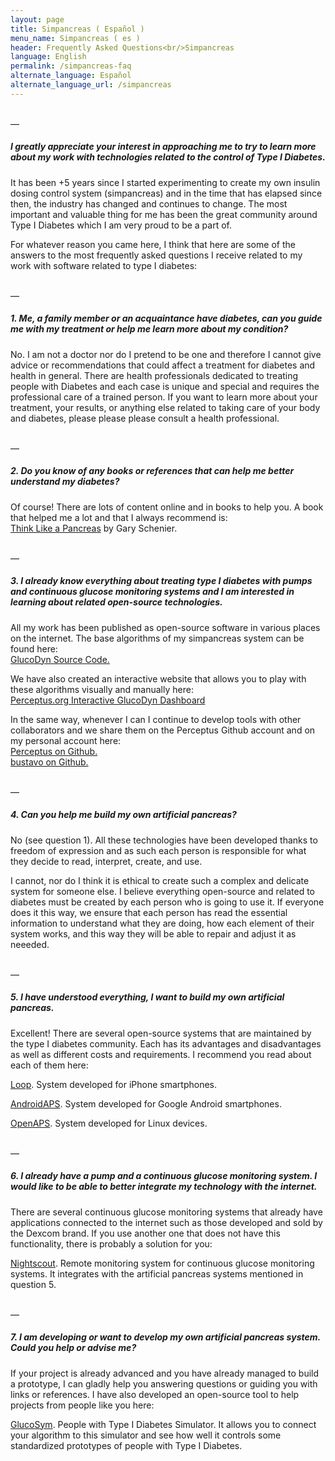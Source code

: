 ```yaml
---
layout: page
title: Simpancreas ( Español )
menu_name: Simpancreas ( es )
header: Frequently Asked Questions<br/>Simpancreas
language: English
permalink: /simpancreas-faq
alternate_language: Español
alternate_language_url: /simpancreas
---
```



<p>
  <br/>—
</p>

<h5 class="highlight">
  I greatly appreciate your interest in approaching me to try to learn more about my work with technologies related to the control of Type I Diabetes.
</h5>

<p class="text-light pt-3">
  It has been +5 years since I started experimenting to create my own insulin dosing control system (simpancreas) and in the time that has elapsed since then, the industry has changed and continues to change. The most important and valuable thing for me has been the great community around Type I Diabetes which I am very proud to be a part of.
</p>

<p class="text-light">
  For whatever reason you came here, I think that here are some of the answers to the most frequently asked questions I receive related to my work with software related to type I diabetes:
</p>

<p>
  <br/>—
</p>

<h5 class="pt-3 highlight">
  1. Me, a family member or an acquaintance have diabetes, can you guide me with my treatment or help me learn more about my condition?
</h5>

<p class="text-light pt-3">
  No. I am not a doctor nor do I pretend to be one and therefore I cannot give advice or recommendations that could affect a treatment for diabetes and health in general. There are health professionals dedicated to treating people with Diabetes and each case is unique and special and requires the professional care of a trained person. If you want to learn more about your treatment, your results, or anything else related to taking care of your body and diabetes, please please please consult a health professional.
</p>

<p>
  <br/>—
</p>

<h5 class="pt-3 highlight">
  2. Do you know of any books or references that can help me better understand my diabetes?
</h5>

<p class="text-light pt-3">
  Of course! There are lots of content online and in books to help you. A book that helped me a lot and that I always recommend is:
  <br/><a href="https://www.amazon.com.mx/Think-Like-Pancreas-Practical-Managing-ebook/dp/B07X9QY7CM/" target="_blank">Think Like a Pancreas</a> by Gary Schenier.
</p>

<p>
  <br/>—
</p>

<h5 class="pt-3 highlight">
  3. I already know everything about treating type I diabetes with pumps and continuous glucose monitoring systems and I am interested in learning about related open-source technologies.
</h5>

<p class="text-light pt-3">
  All my work has been published as open-source software in various places on the internet. The base algorithms of my simpancreas system can be found here:<br/>
  <a href="https://github.com/Perceptus/GlucoDyn" target="_blank">GlucoDyn Source Code.</a>
</p>

<p class="text-light">
  We have also created an interactive website that allows you to play with these algorithms visually and manually here:<br/>
  <a href="http://perceptus.org/about/glucodyn" target="_blank">Perceptus.org Interactive GlucoDyn Dashboard</a>
</p>

<p class="text-light">
  In the same way, whenever I can I continue to develop tools with other collaborators and we share them on the Perceptus Github account and on my personal account here:<br/>
  <a href="https://github.com/Perceptus/" target="_blank">Perceptus on Github.</a><br/>
  <a href="https://github.com/bustavo/" target="_blank">bustavo on Github.</a><br/>  
</p>

<p>
  <br/>—
</p>

<h5 class="pt-3 highlight">
  4. Can you help me build my own artificial pancreas?
</h5>

<p class="text-light pt-3">
  No (see question 1). All these technologies have been developed thanks to freedom of expression and as such each person is responsible for what they decide to read, interpret, create, and use.
</p>

<p class="text-light pt-3">
  I cannot, nor do I think it is ethical to create such a complex and delicate system for someone else. I believe everything open-source and related to diabetes must be created by each person who is going to use it. If everyone does it this way, we ensure that each person has read the essential information to understand what they are doing, how each element of their system works, and this way they will be able to repair and adjust it as neeeded.
</p>

<p>
  <br/>—
</p>

<h5 class="pt-3 highlight">
  5. I have understood everything, I want to build my own artificial pancreas.
</h5>

<p class="text-light pt-3">
  Excellent! There are several open-source systems that are maintained by the type I diabetes community. Each has its advantages and disadvantages as well as different costs and requirements. I recommend you read about each of them here: <br/>
</p>

<p>
  <a href="https://loopkit.github.io/loopdocs/" target="_blank">Loop</a>. System developed for iPhone smartphones.
</p>

<p>
  <a href="https://androidaps.readthedocs.io/es/latest/" target="_blank">AndroidAPS</a>. System developed for Google Android smartphones.
</p>

<p>
  <a href="https://openaps.readthedocs.io/en/latest/" target="_blank">OpenAPS</a>. System developed for Linux devices.
</p>

<p>
  <br/>—
</p>

<h5 class="pt-3 highlight">
  6. I already have a pump and a continuous glucose monitoring system. I would like to be able to better integrate my technology with the internet.
</h5>

<p class="text-light pt-3">
  There are several continuous glucose monitoring systems that already have applications connected to the internet such as those developed and sold by the Dexcom brand. If you use another one that does not have this functionality, there is probably a solution for you:
</p>

<p>
  <a href="https://nightscout.github.io" target="_blank">Nightscout</a>. Remote monitoring system for continuous glucose monitoring systems. It integrates with the artificial pancreas systems mentioned in question 5.
</p>

<p>
  <br/>—
</p>

<h5 class="pt-3 highlight">
  7. I am developing or want to develop my own artificial pancreas system. Could you help or advise me?
</h5>

<p class="text-light pt-3">
  If your project is already advanced and you have already managed to build a prototype, I can gladly help you answering questions or guiding you with links or references. I have also developed an open-source tool to help projects from people like you here:
</p>

<p>
  <a href="https://github.com/Perceptus/GlucoSym" target="_blank">GlucoSym</a>. People with Type I Diabetes Simulator. It allows you to connect your algorithm to this simulator and see how well it controls some standardized prototypes of people with Type I Diabetes.
</p>
